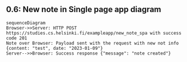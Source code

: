 ## 0.6: New note in Single page app diagram

```mermaid
sequenceDiagram
Browser->>Server: HTTP POST https://studies.cs.helsinki.fi/exampleapp/new_note_spa with success code 201
Note over Browser: Payload sent with the request with new not info {content: "test", date: "2023-01-09"}
Server-->>Browser: Success response {"message": "note created"}
```